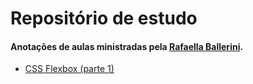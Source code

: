 # Repositório de estudo
#### Anotações de aulas ministradas pela [Rafaella Ballerini](https://github.com/rafaballerini).

- [CSS Flexbox (parte 1)](/css-flexbox-1/)